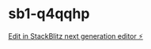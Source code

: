# sb1-q4qqhp

[Edit in StackBlitz next generation editor ⚡️](https://stackblitz.com/~/github.com/jakegrepo/sb1-q4qqhp)